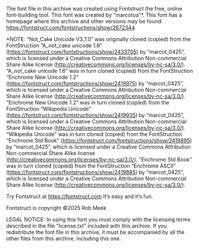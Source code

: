 The font file in this archive was created using Fontstruct the free, online
font-building tool.
This font was created by “marcotoa”*.
This font has a homepage where this archive and other versions may be found:
https://fontstruct.com/fontstructions/show/2672344

*NOTE: “Not_Cake Unicode V3.7.0” was originally cloned (copied) from the
FontStruction “A_not_cake unicode 1.6”
(https://fontstruct.com/fontstructions/show/2433705) by “marcot_0425”, which
is licensed under a Creative Commons Attribution Non-commercial Share Alike
license (http://creativecommons.org/licenses/by-nc-sa/3.0/).
“A_not_cake unicode 1.6” was in turn cloned (copied) from the FontStruction
“Enchrome New Unicode 1.2”
(https://fontstruct.com/fontstructions/show/2419975) by “marcot_0425”, which
is licensed under a Creative Commons Attribution Non-commercial Share Alike
license (http://creativecommons.org/licenses/by-nc-sa/3.0/).
“Enchrome New Unicode 1.2” was in turn cloned (copied) from the
FontStruction “Wikipedia Unicode”
(https://fontstruct.com/fontstructions/show/2419935) by “marcot_0425”, which
is licensed under a Creative Commons Attribution Non-commercial Share Alike
license (http://creativecommons.org/licenses/by-nc-sa/3.0/).
“Wikipedia Unicode” was in turn cloned (copied) from the FontStruction
“Enchrome Std Book” (https://fontstruct.com/fontstructions/show/2419895) by
“marcot_0425”, which is licensed under a Creative Commons Attribution
Non-commercial Share Alike license
(http://creativecommons.org/licenses/by-nc-sa/3.0/).
“Enchrome Std Book” was in turn cloned (copied) from the FontStruction
“Enchrome ASCII” (https://fontstruct.com/fontstructions/show/2419885) by
“marcot_0425”, which is licensed under a Creative Commons Attribution
Non-commercial Share Alike license
(http://creativecommons.org/licenses/by-nc-sa/3.0/).

Try Fontstruct at https://fontstruct.com
It’s easy and it’s fun.

Fontstruct is copyright ©2025 Rob Meek

LEGAL NOTICE:
In using this font you must comply with the licensing terms described in the
file “license.txt” included with this archive.
If you redistribute the font file in this archive, it must be accompanied by all
the other files from this archive, including this one.
